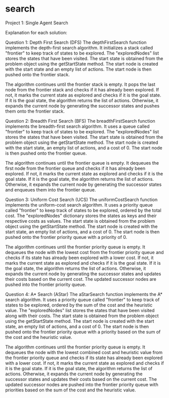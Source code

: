 # search

Project 1: Single Agent Search

Explanation for each solution:

Question 1: Depth First Search (DFS)
The depthFirstSearch function implements the depth-first search algorithm. It initializes a stack called "frontier" to keep track of states to be explored. The "exploredNodes" list stores the states that have been visited. The start state is obtained from the problem object using the getStartState method. The start node is created with the start state and an empty list of actions. The start node is then pushed onto the frontier stack.

The algorithm continues until the frontier stack is empty. It pops the last node from the frontier stack and checks if it has already been explored. If not, it marks the current state as explored and checks if it is the goal state. If it is the goal state, the algorithm returns the list of actions. Otherwise, it expands the current node by generating the successor states and pushes them onto the frontier stack.

Question 2: Breadth First Search (BFS)
The breadthFirstSearch function implements the breadth-first search algorithm. It uses a queue called "frontier" to keep track of states to be explored. The "exploredNodes" list stores the states that have been visited. The start state is obtained from the problem object using the getStartState method. The start node is created with the start state, an empty list of actions, and a cost of 0. The start node is then pushed onto the frontier queue.

The algorithm continues until the frontier queue is empty. It dequeues the first node from the frontier queue and checks if it has already been explored. If not, it marks the current state as explored and checks if it is the goal state. If it is the goal state, the algorithm returns the list of actions. Otherwise, it expands the current node by generating the successor states and enqueues them into the frontier queue.

Question 3: Uniform Cost Search (UCS)
The uniformCostSearch function implements the uniform-cost search algorithm. It uses a priority queue called "frontier" to keep track of states to be explored, ordered by the total cost. The "exploredNodes" dictionary stores the states as keys and their respective costs as values. The start state is obtained from the problem object using the getStartState method. The start node is created with the start state, an empty list of actions, and a cost of 0. The start node is then pushed onto the frontier priority queue with a priority of 0.

The algorithm continues until the frontier priority queue is empty. It dequeues the node with the lowest cost from the frontier priority queue and checks if its state has already been explored with a lower cost. If not, it marks the current state as explored and checks if it is the goal state. If it is the goal state, the algorithm returns the list of actions. Otherwise, it expands the current node by generating the successor states and updates their costs based on the current cost. The updated successor nodes are pushed into the frontier priority queue.

Question 4: A* Search (AStar)
The aStarSearch function implements the A* search algorithm. It uses a priority queue called "frontier" to keep track of states to be explored, ordered by the sum of the cost and the heuristic value. The "exploredNodes" list stores the states that have been visited along with their costs. The start state is obtained from the problem object using the getStartState method. The start node is created with the start state, an empty list of actions, and a cost of 0. The start node is then pushed onto the frontier priority queue with a priority based on the sum of the cost and the heuristic value.

The algorithm continues until the frontier priority queue is empty. It dequeues the node with the lowest combined cost and heuristic value from the frontier priority queue and checks if its state has already been explored with a lower cost. If not, it marks the current state as explored and checks if it is the goal state. If it is the goal state, the algorithm returns the list of actions. Otherwise, it expands the current node by generating the successor states and updates their costs based on the current cost. The updated successor nodes are pushed into the frontier priority queue with priorities based on the sum of the cost and the heuristic value.

